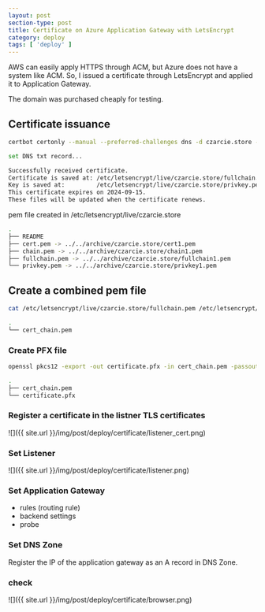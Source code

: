 ```yaml
---
layout: post
section-type: post
title: Certificate on Azure Application Gateway with LetsEncrypt
category: deploy
tags: [ 'deploy' ]
---
```


AWS can easily apply HTTPS through ACM, but Azure does not have a system like ACM.
So, I issued a certificate through LetsEncrypt and applied it to Application Gateway.

The domain was purchased cheaply for testing.

## Certificate issuance
```bash
certbot certonly --manual --preferred-challenges dns -d czarcie.store -d '*.czarcie.store'

set DNS txt record...

Successfully received certificate.
Certificate is saved at: /etc/letsencrypt/live/czarcie.store/fullchain.pem
Key is saved at:         /etc/letsencrypt/live/czarcie.store/privkey.pem
This certificate expires on 2024-09-15.
These files will be updated when the certificate renews.
```

pem file created in /etc/letsencrypt/live/czarcie.store

```bash
.
├── README
├── cert.pem -> ../../archive/czarcie.store/cert1.pem
├── chain.pem -> ../../archive/czarcie.store/chain1.pem
├── fullchain.pem -> ../../archive/czarcie.store/fullchain1.pem
└── privkey.pem -> ../../archive/czarcie.store/privkey1.pem
```

## Create a combined pem file
```bash
cat /etc/letsencrypt/live/czarcie.store/fullchain.pem /etc/letsencrypt/live/czarcie.store/privkey.pem > cert_chain.pem

.
└── cert_chain.pem
```

### Create PFX file
```bash
openssl pkcs12 -export -out certificate.pfx -in cert_chain.pem -passout pass:password

.
├── cert_chain.pem
└── certificate.pfx
```

### Register a certificate in the listner TLS certificates
![]({{ site.url }}/img/post/deploy/certificate/listener_cert.png)

### Set Listener
![]({{ site.url }}/img/post/deploy/certificate/listener.png)

### Set Application Gateway
- rules (routing rule)
- backend settings
- probe

### Set DNS Zone
Register the IP of the application gateway as an A record in DNS Zone.

### check
![]({{ site.url }}/img/post/deploy/certificate/browser.png)

